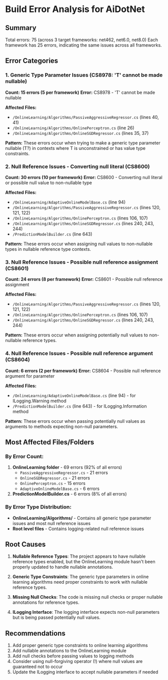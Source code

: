 # Build Error Analysis for AiDotNet

## Summary
Total errors: 75 (across 3 target frameworks: net462, net6.0, net8.0)
Each framework has 25 errors, indicating the same issues across all frameworks.

## Error Categories

### 1. Generic Type Parameter Issues (CS8978: 'T' cannot be made nullable)
**Count: 15 errors (5 per framework)**
**Error:** CS8978 - 'T' cannot be made nullable

**Affected Files:**
- `/OnlineLearning/Algorithms/PassiveAggressiveRegressor.cs` (lines 40, 41)
- `/OnlineLearning/Algorithms/OnlinePerceptron.cs` (line 26)
- `/OnlineLearning/Algorithms/OnlineSGDRegressor.cs` (lines 35, 37)

**Pattern:** These errors occur when trying to make a generic type parameter nullable (T?) in contexts where T is unconstrained or has value type constraints.

### 2. Null Reference Issues - Converting null literal (CS8600)
**Count: 30 errors (10 per framework)**
**Error:** CS8600 - Converting null literal or possible null value to non-nullable type

**Affected Files:**
- `/OnlineLearning/AdaptiveOnlineModelBase.cs` (line 94)
- `/OnlineLearning/Algorithms/PassiveAggressiveRegressor.cs` (lines 120, 121, 122)
- `/OnlineLearning/Algorithms/OnlinePerceptron.cs` (lines 106, 107)
- `/OnlineLearning/Algorithms/OnlineSGDRegressor.cs` (lines 240, 243, 244)
- `/PredictionModelBuilder.cs` (line 643)

**Pattern:** These errors occur when assigning null values to non-nullable types in nullable reference type contexts.

### 3. Null Reference Issues - Possible null reference assignment (CS8601)
**Count: 24 errors (8 per framework)**
**Error:** CS8601 - Possible null reference assignment

**Affected Files:**
- `/OnlineLearning/Algorithms/PassiveAggressiveRegressor.cs` (lines 120, 121, 122)
- `/OnlineLearning/Algorithms/OnlinePerceptron.cs` (lines 106, 107)
- `/OnlineLearning/Algorithms/OnlineSGDRegressor.cs` (lines 240, 243, 244)

**Pattern:** These errors occur when assigning potentially null values to non-nullable reference types.

### 4. Null Reference Issues - Possible null reference argument (CS8604)
**Count: 6 errors (2 per framework)**
**Error:** CS8604 - Possible null reference argument for parameter

**Affected Files:**
- `/OnlineLearning/AdaptiveOnlineModelBase.cs` (line 94) - for ILogging.Warning method
- `/PredictionModelBuilder.cs` (line 643) - for ILogging.Information method

**Pattern:** These errors occur when passing potentially null values as arguments to methods expecting non-null parameters.

## Most Affected Files/Folders

### By Error Count:
1. **OnlineLearning folder** - 69 errors (92% of all errors)
   - `PassiveAggressiveRegressor.cs` - 21 errors
   - `OnlineSGDRegressor.cs` - 21 errors
   - `OnlinePerceptron.cs` - 15 errors
   - `AdaptiveOnlineModelBase.cs` - 6 errors
2. **PredictionModelBuilder.cs** - 6 errors (8% of all errors)

### By Error Type Distribution:
- **OnlineLearning/Algorithms/** - Contains all generic type parameter issues and most null reference issues
- **Root level files** - Contains logging-related null reference issues

## Root Causes

1. **Nullable Reference Types**: The project appears to have nullable reference types enabled, but the OnlineLearning module hasn't been properly updated to handle nullable annotations.

2. **Generic Type Constraints**: The generic type parameters in online learning algorithms need proper constraints to work with nullable reference types.

3. **Missing Null Checks**: The code is missing null checks or proper nullable annotations for reference types.

4. **ILogging Interface**: The logging interface expects non-null parameters but is being passed potentially null values.

## Recommendations

1. Add proper generic type constraints to online learning algorithms
2. Add nullable annotations to the OnlineLearning module
3. Add null checks before passing values to logging methods
4. Consider using null-forgiving operator (!) where null values are guaranteed not to occur
5. Update the ILogging interface to accept nullable parameters if needed